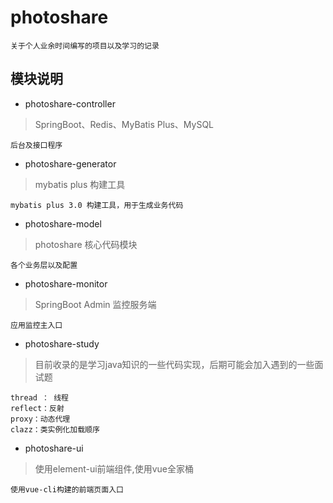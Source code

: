 # photoshare
```$xslt
关于个人业余时间编写的项目以及学习的记录
```
## 模块说明

- photoshare-controller
> SpringBoot、Redis、MyBatis Plus、MySQL
```$xslt
后台及接口程序
```

- photoshare-generator
> mybatis plus 构建工具
```$xslt
mybatis plus 3.0 构建工具，用于生成业务代码
```


- photoshare-model
> photoshare 核心代码模块
```$xslt
各个业务层以及配置
```


- photoshare-monitor
> SpringBoot Admin 监控服务端
```$xslt
应用监控主入口
```

- photoshare-study
> 目前收录的是学习java知识的一些代码实现，后期可能会加入遇到的一些面试题
```$xslt
thread ： 线程
reflect：反射
proxy：动态代理
clazz：类实例化加载顺序
```

- photoshare-ui
> 使用element-ui前端组件,使用vue全家桶
```$xslt
使用vue-cli构建的前端页面入口
```

